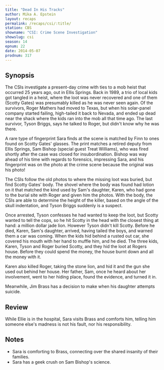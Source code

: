 ```yaml
---
title: "Dead In His Tracks"
author: Mika A. Epstein
layout: recaps
permalink: /recaps/csi/:title/
station: CBS
showname: "CSI: Crime Scene Investigation"
showslug: csi
season: 14
epnum: 22
date: 2014-05-07
prodnum: 317
---
```


## Synopsis

The CSIs investigate a present-day crime with ties to a mob heist that occurred 25 years ago, out in Ellis Springs. Back in 1989, a trio of local kids got tangled in a heist, where the loot was never recovered and one of them (Scotty Gates) was presumably killed as he was never seen again. Of the survivors, Roger Mathers had moved to Texas, but when his solar-panel company started failing, high-tailed it back to Nevada, and ended up dead near the shack where the kids ran into the mob all that time ago. The last survivor, Tyson Briggs, says he talked to Roger, but didn't know why he was there.

A rare type of fingerprint Sara finds at the scene is matched by Finn to ones found on Scotty Gates' glasses. The print matches a retired deputy from Ellis Springs, Sam Bishop (special guest Treat Williams), who was fired shortly after the case was closed for insubordination. Bishop was way ahead of his time with regards to forensics, impressing Sara, and his fingerprint was on the photo at the crime scene because the original was his photo!

The CSIs follow the old photos to where the missing loot was buried, but find Scotty Gates' body. The shovel where the body was found had lotion on it that matched the kind used by Sam's daughter, Karen, who had gone to the burial site with Roger and given him the photos. With the body, the CSIs are able to determine the height of the killer, based on the angle of the skull indentation, and Tyson Briggs suddenly is a suspect.

Once arrested, Tyson confesses he had wanted to keep the loot, but Scotty wanted to tell the cops, so he hit Scotty in the head with the closest thing at hand: a million dollar jade lion. However Tyson didn't kill Scotty. Before he died, Karen, Sam's daughter, arrived, having tailed the boys, and warned them a car was coming. When the kids hid behind a rusted out car, she covered his mouth with her hand to muffle him, and he died. The three kids, Karen, Tyson and Roger buried Scotty, and they hid the loot at Rogers house. Before they could spend the money, the house burnt down and all the money with it.

Karen also killed Roger, taking the stone lion, and hid it and the gun she used out behind her house. Her father, Sam, once he heard about her involvement, went to her hiding place, found the evidence, and turned it in.

Meanwhile, Jim Brass has a decision to make when his daughter attempts suicide.

## Review

While Ellie is in the hospital, Sara visits Brass and comforts him, telling him someone else's madness is not his fault, nor his responsibility.

## Notes

* Sara is comforting to Brass, connecting over the shared insanity of their families.
* Sara has a geek crush on Sam Bishop's science.
